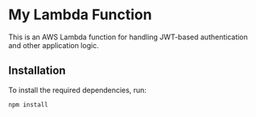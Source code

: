 # My Lambda Function

This is an AWS Lambda function for handling JWT-based authentication and other application logic.

## Installation

To install the required dependencies, run:

```bash
npm install
